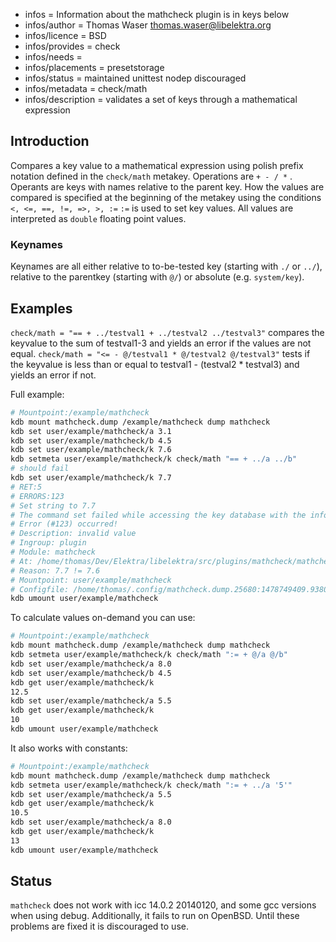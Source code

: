 - infos = Information about the mathcheck plugin is in keys below
- infos/author = Thomas Waser <thomas.waser@libelektra.org>
- infos/licence = BSD
- infos/provides = check
- infos/needs =
- infos/placements = presetstorage
- infos/status = maintained unittest nodep discouraged
- infos/metadata = check/math
- infos/description = validates a set of keys through a mathematical expression

## Introduction ##

Compares a key value to a mathematical expression using polish prefix notation defined in the `check/math` metakey. 
Operations are `+ - / *` . Operants are keys with names relative to the parent key.
How the values are compared is specified at the beginning of the metakey using the conditions `<, <=, ==, !=, =>, >, :=`
`:=` is used to set key values.
All values are interpreted as `double` floating point values.

### Keynames ###

Keynames are all either relative to to-be-tested key (starting with `./` or `../`), relative to the parentkey (starting with `@/`) or absolute (e.g. `system/key`).

## Examples ##

`check/math = "== + ../testval1 + ../testval2 ../testval3"` compares the keyvalue to the sum of testval1-3 and yields an error if the values are not equal.
`check/math = "<= - @/testval1 * @/testval2 @/testval3"` tests if the keyvalue is less than or equal to testval1 - (testval2 * testval3) and yields an error if not.

Full example:
```sh
# Mountpoint:/example/mathcheck
kdb mount mathcheck.dump /example/mathcheck dump mathcheck
kdb set user/example/mathcheck/a 3.1
kdb set user/example/mathcheck/b 4.5
kdb set user/example/mathcheck/k 7.6
kdb setmeta user/example/mathcheck/k check/math "== + ../a ../b"
# should fail
kdb set user/example/mathcheck/k 7.7
# RET:5
# ERRORS:123
# Set string to 7.7
# The command set failed while accessing the key database with the info:
# Error (#123) occurred!
# Description: invalid value
# Ingroup: plugin
# Module: mathcheck
# At: /home/thomas/Dev/Elektra/libelektra/src/plugins/mathcheck/mathcheck.c:399
# Reason: 7.7 != 7.6
# Mountpoint: user/example/mathcheck
# Configfile: /home/thomas/.config/mathcheck.dump.25680:1478749409.938013.tmp
kdb umount user/example/mathcheck
```
To calculate values on-demand you can use:
```sh
# Mountpoint:/example/mathcheck
kdb mount mathcheck.dump /example/mathcheck dump mathcheck
kdb setmeta user/example/mathcheck/k check/math ":= + @/a @/b"
kdb set user/example/mathcheck/a 8.0
kdb set user/example/mathcheck/b 4.5
kdb get user/example/mathcheck/k
12.5
kdb set user/example/mathcheck/a 5.5
kdb get user/example/mathcheck/k
10  
kdb umount user/example/mathcheck
```
It also works with constants:
```sh
# Mountpoint:/example/mathcheck
kdb mount mathcheck.dump /example/mathcheck dump mathcheck
kdb setmeta user/example/mathcheck/k check/math ":= + ../a '5'"
kdb set user/example/mathcheck/a 5.5
kdb get user/example/mathcheck/k
10.5
kdb set user/example/mathcheck/a 8.0
kdb get user/example/mathcheck/k
13
kdb umount user/example/mathcheck
```
## Status ##

`mathcheck` does not work with icc 14.0.2 20140120, and some gcc versions when using debug.
Additionally, it fails to run on OpenBSD.
Until these problems are fixed it is discouraged to use.

